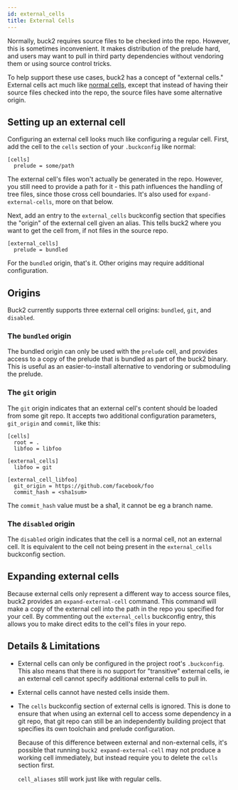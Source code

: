 ```yaml
---
id: external_cells
title: External Cells
---
```


Normally, buck2 requires source files to be checked into the repo. However, this
is sometimes inconvenient. It makes distribution of the prelude hard, and users
may want to pull in third party dependencies without vendoring them or using
source control tricks.

To help support these use cases, buck2 has a concept of "external cells."
External cells act much like [normal cells], except that instead of having their
source files checked into the repo, the source files have some alternative
origin.

[normal cells]: ../../../concepts/buckconfig#cells

## Setting up an external cell

Configuring an external cell looks much like configuring a regular cell. First,
add the cell to the `cells` section of your `.buckconfig` like normal:

```
[cells]
  prelude = some/path
```

The external cell's files won't actually be generated in the repo. However, you
still need to provide a path for it - this path influences the handling of tree
files, since those cross cell boundaries. It's also used for
`expand-external-cells`, more on that below.

Next, add an entry to the `external_cells` buckconfig section that specifies the
"origin" of the external cell given an alias. This tells buck2 where you want to
get the cell from, if not files in the source repo.

```
[external_cells]
  prelude = bundled
```

For the `bundled` origin, that's it. Other origins may require additional
configuration.

## Origins

Buck2 currently supports three external cell origins: `bundled`, `git`, and
`disabled`.

### The `bundled` origin

The bundled origin can only be used with the `prelude` cell, and provides access
to a copy of the prelude that is bundled as part of the buck2 binary. This is
useful as an easier-to-install alternative to vendoring or submoduling the
prelude.

### The `git` origin

The `git` origin indicates that an external cell's content should be loaded from
some git repo. It accepts two additional configuration parameters, `git_origin`
and `commit`, like this:

```
[cells]
  root = .
  libfoo = libfoo

[external_cells]
  libfoo = git

[external_cell_libfoo]
  git_origin = https://github.com/facebook/foo
  commit_hash = <sha1sum>
```

The `commit_hash` value must be a sha1, it cannot be eg a branch name.

### The `disabled` origin

The `disabled` origin indicates that the cell is a normal cell, not an external
cell. It is equivalent to the cell not being present in the `external_cells`
buckconfig section.

## Expanding external cells

Because external cells only represent a different way to access source files,
buck2 provides an `expand-external-cell` command. This command will make a copy
of the external cell into the path in the repo you specified for your cell. By
commenting out the `external_cells` buckconfig entry, this allows you to make
direct edits to the cell's files in your repo.

## Details & Limitations

- External cells can only be configured in the project root's `.buckconfig`.
  This also means that there is no support for "transitive" external cells, ie
  an external cell cannot specify additional external cells to pull in.
- External cells cannot have nested cells inside them.
- The `cells` buckconfig section of external cells is ignored. This is done to
  ensure that when using an external cell to access some dependency in a git
  repo, that git repo can still be an independently building project that
  specifies its own toolchain and prelude configuration.

  Because of this difference between external and non-external cells, it's
  possible that running `buck2 expand-external-cell` may not produce a working
  cell immediately, but instead require you to delete the `cells` section first.

  `cell_aliases` still work just like with regular cells.
